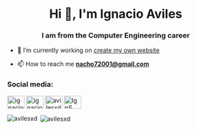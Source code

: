 <h1 align="center">Hi 👋, I'm Ignacio Aviles</h1>
<h3 align="center">I am from the Computer Engineering career</h3>

- 🔭 I’m currently working on [create my own website](https://avilesxd.github.io/blog)

- 📫 How to reach me **nacho72001@gmail.com**

<h3 align="left">Social media:</h3>
<p align="left">
<a href="https://twitter.com/ignacio27072001" target="blank"><img align="center" src="https://raw.githubusercontent.com/rahuldkjain/github-profile-readme-generator/master/src/images/icons/Social/twitter.svg" alt="ignacio27072001" height="30" width="40" /></a>
<a href="https://fb.com/ignacio.avilescardenasso" target="blank"><img align="center" src="https://raw.githubusercontent.com/rahuldkjain/github-profile-readme-generator/master/src/images/icons/Social/facebook.svg" alt="ignacio.avilescardenasso" height="30" width="40" /></a>
<a href="https://instagram.com/avilesxd" target="blank"><img align="center" src="https://raw.githubusercontent.com/rahuldkjain/github-profile-readme-generator/master/src/images/icons/Social/instagram.svg" alt="avilesxd" height="30" width="40" /></a>
<a href="https://www.youtube.com/channel/UCYPsgamO7XeWOrXriOpJBqw" target="blank"><img align="center" src="https://raw.githubusercontent.com/rahuldkjain/github-profile-readme-generator/master/src/images/icons/Social/youtube.svg" alt="IgnS" height="30" width="40" /></a>
</p>

<p><img align="left" src="https://github-readme-stats.vercel.app/api/top-langs?username=avilesxd&show_icons=true&locale=en&layout=compact" alt="avilesxd" /></p>

<p>&nbsp;<img align="center" src="https://github-readme-stats.vercel.app/api?username=avilesxd&show_icons=true&locale=en" alt="avilesxd" /></p>
